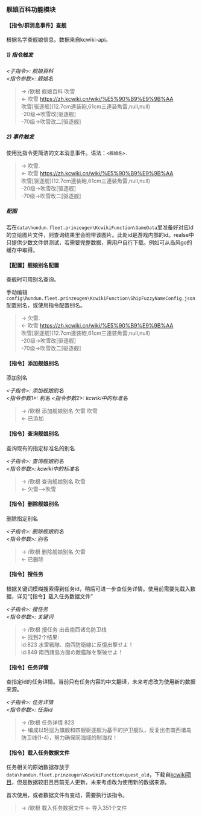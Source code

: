 ### 舰娘百科功能模块

#### 【指令/群消息事件】查舰

根据名字查舰娘信息。数据来自kcwiki-api。

##### 1) 指令触发
   
*<子指令>: 舰娘百科*  
*<指令参数>: 舰娘名*

>  -> /欧根 舰娘百科 吹雪  
>  <- 吹雪 https://zh.kcwiki.cn/wiki/%E5%90%B9%E9%9B%AA  
> 吹雪\[驱逐舰\](12.7cm連装砲,61cm三連装魚雷,null,null)  
> -20级->吹雪改\[驱逐舰\]  
> -70级->吹雪改二\[驱逐舰\]  

##### 2) 事件触发

使用比指令更简洁的文本消息事件。语法：`<舰娘名>.`

>  -> 吹雪.  
>  <- 吹雪 https://zh.kcwiki.cn/wiki/%E5%90%B9%E9%9B%AA  
> 吹雪\[驱逐舰\](12.7cm連装砲,61cm三連装魚雷,null,null)  
> -20级->吹雪改\[驱逐舰\]  
> -70级->吹雪改二\[驱逐舰\]  

##### 配图

若在`data\hundun.fleet.prinzeugen\KcwikiFunction\GameData`里准备好对应id的立绘图片文件，则查询结果里会附带该图片。此处id是游戏内部的id。realse中只提供少数文件供测试，若需要完整数据，需用户自行下载。例如可从岛风go的缓存中取得。

#### 【配置】舰娘别名配置

查舰时可用别名查询。

手动编辑`config\hundun.fleet.prinzeugen\KcwikiFunction\ShipFuzzyNameConfig.json`配置别名，或使用指令配置别名。

>  -> 欠雷.  
>  <- 吹雪 https://zh.kcwiki.cn/wiki/%E5%90%B9%E9%9B%AA  
> 吹雪\[驱逐舰\](12.7cm連装砲,61cm三連装魚雷,null,null)  
> -20级->吹雪改\[驱逐舰\]  
> -70级->吹雪改二\[驱逐舰\] 

#### 【指令】添加舰娘别名

添加别名

*<子指令>: 添加舰娘别名*  
*<指令参数1>: 别名*
*<指令参数2>: kcwiki中的标准名*

>  -> /欧根 添加舰娘别名 欠雷 吹雪  
>  <- 已添加

#### 【指令】查询舰娘别名

查询现有的指定标准名的别名

*<子指令>: 查询舰娘别名*  
*<指令参数>: kcwiki中的标准名*

>  -> /欧根 查询舰娘别名 吹雪  
>  <- 欠雷-->吹雪

#### 【指令】删除舰娘别名

删除指定别名

*<子指令>: 删除舰娘别名*  
*<指令参数>: 别名*

>  -> /欧根 删除舰娘别名 欠雷  
>  <- 已删除

#### 【指令】搜任务

根据关键词模糊搜索得到任务id，稍后可进一步查任务详情。使用前需要先载入数据，详见“【指令】载入任务数据文件”

*<子指令>: 搜任务*  
*<指令参数>: 关键词*

>  -> /欧根 搜任务 出击南西诸岛防卫线  
>  <- 找到2个结果:  
>     id:823 水雷戦隊、南西防衛線に反復出撃せよ！  
>     id:849 南西諸島方面の敵艦隊を撃破せよ！   

#### 【指令】任务详情

查指定id的任务详情。当前只有任务内容的中文翻译，未来考虑改为使用新的数据来源。

*<子指令>: 任务详情*  
*<指令参数>: 任务id*

>  -> /欧根 任务详情 823  
>  <- 编成以轻巡为旗舰和四艘驱逐舰为基干的护卫舰队，反复出击南西诸岛防卫线(1-4)，努力确保同海域的制海权！  

#### 【指令】载入任务数据文件

任务相关的原始数据存放于`data\hundun.fleet.prinzeugen\KcwikiFunction\quest_old`，下载自[kcwiki项目](https://github.com/kcwikizh/kcdata/tree/gh-pages/_quest)，但是数据较旧且目前无人更新。未来考虑改为使用新的数据来源。

首次使用，或者数据文件有变动，需要执行该指令。

>  -> /欧根 载入任务数据文件
>  <- 导入351个文件